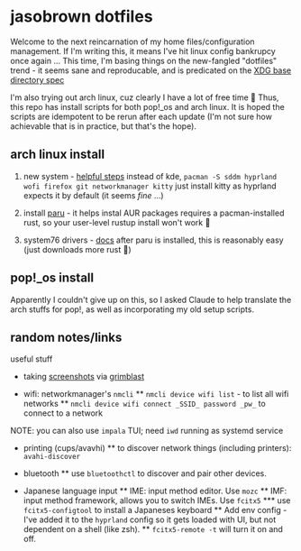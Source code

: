 # jasobrown dotfiles 

Welcome to the next reincarnation of my home files/configuration management.
If I'm writing this, it means I've hit linux config bankrupcy once again ...
This time, I'm basing things on the new-fangled "dotfiles" trend - it seems sane
and reproducable, and is predicated on the [XDG base directory spec](https://specifications.freedesktop.org/basedir-spec/latest/)

I'm also trying out arch linux, cuz clearly I have a lot of free time :shrug:
Thus, this repo has install scripts for both pop!_os and arch linux. It is
hoped the scripts are idempotent to be rerun after each update (I'm not sure
how achievable that is in practice, but that's the hope).

## arch linux install

1. new system - [helpful steps](https://linuxiac.com/arch-linux-install/)
instead of kde, `pacman -S sddm hyprland wofi firefox git networkmanager kitty`
just install kitty as hyprland expects it by default (it seems _fine_ ...)

2. install [paru](https://github.com/Morganamilo/paru) - it helps instal AUR packages
requires a pacman-installed rust, so your user-level rustup install won't work :facepalm:

3. system76 drivers - [docs](https://support.system76.com/articles/system76-driver/#arch---using-an-aur-helper)
after paru is installed, this is reasonably easy (just downloads more rust :shrug:)

## pop!_os install

Apparently I couldn't give up on this, so I asked Claude to help translate the arch stuffs for pop!,
as well as incorporating my old setup scripts.

## random notes/links
useful stuff

* taking [screenshots](https://itsfoss.com/taking-screenshots-hyprland) via [grimblast](https://github.com/hyprwm/contrib/blob/main/grimblast/grimblast)

* wifi: networkmanager's `nmcli`
** `nmcli device wifi list` - to list all wifi networks
** `nmcli device wifi connect _SSID_ password _pw_` to connect to a network

NOTE: you can also use `impala` TUI; need `iwd` running as systemd service

* printing (cups/avavhi)
** to discover network things (including printers): `avahi-discover`

* bluetooth
** use `bluetoothctl` to discover and pair other devices.

* Japanese language input
** IME: input method editor. Use `mozc`
** IMF: input method framework, allows you to switch IMEs. Use `fcitx5`
*** use `fcitx5-configtool` to install a Japaneses keyboard
** Add env config - I've added it to the `hyprland` config so it gets loaded with UI, but not dependent on a shell (like zsh).
** `fcitx5-remote -t` will turn it on and off.
